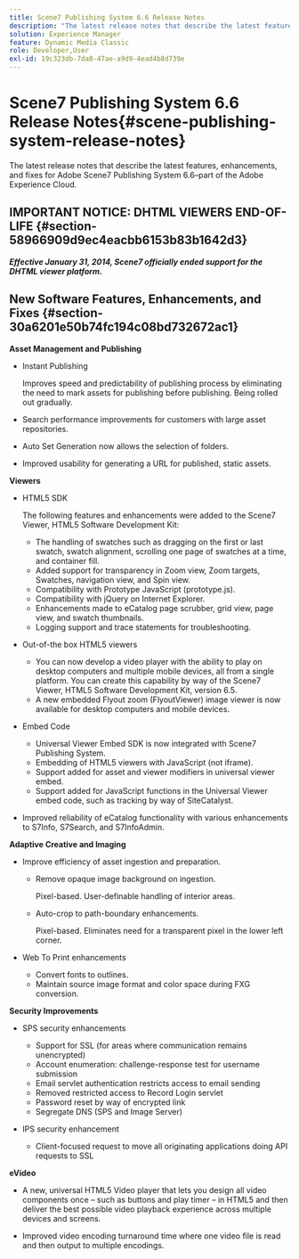 ```yaml
---
title: Scene7 Publishing System 6.6 Release Notes
description: "The latest release notes that describe the latest features, enhancements, and fixes for Adobe Scene7 Publishing System 6.6, part of the Adobe Experience Manager solution in the Adobe Experience Cloud."
solution: Experience Manager
feature: Dynamic Media Classic
role: Developer,User
exl-id: 19c323db-7da8-47ae-a9d9-4ead4b8d739e
---
```

# Scene7 Publishing System 6.6 Release Notes{#scene-publishing-system-release-notes}

The latest release notes that describe the latest features, enhancements, and fixes for Adobe Scene7 Publishing System 6.6–part of the Adobe Experience Cloud.

## IMPORTANT NOTICE: DHTML VIEWERS END-OF-LIFE {#section-58966909d9ec4eacbb6153b83b1642d3}

***Effective January 31, 2014, Scene7 officially ended support for the DHTML viewer platform.***

## New Software Features, Enhancements, and Fixes {#section-30a6201e50b74fc194c08bd732672ac1}

**Asset Management and Publishing**

* Instant Publishing

  Improves speed and predictability of publishing process by eliminating the need to mark assets for publishing before publishing. Being rolled out gradually. 

* Search performance improvements for customers with large asset repositories. 
* Auto Set Generation now allows the selection of folders. 
* Improved usability for generating a URL for published, static assets.

**Viewers**

* HTML5 SDK

  The following features and enhancements were added to the Scene7 Viewer, HTML5 Software Development Kit:

  * The handling of swatches such as dragging on the first or last swatch, swatch alignment, scrolling one page of swatches at a time, and container fill. 
  * Added support for transparency in Zoom view, Zoom targets, Swatches, navigation view, and Spin view. 
  * Compatibility with Prototype JavaScript (prototype.js). 
  * Compatibility with jQuery on Internet Explorer. 
  * Enhancements made to eCatalog page scrubber, grid view, page view, and swatch thumbnails. 
  * Logging support and trace statements for troubleshooting.

* Out-of-the box HTML5 viewers

  * You can now develop a video player with the ability to play on desktop computers and multiple mobile devices, all from a single platform. You can create this capability by way of the Scene7 Viewer, HTML5 Software Development Kit, version 6.5. 
  * A new embedded Flyout zoom (FlyoutViewer) image viewer is now available for desktop computers and mobile devices.

* Embed Code

  * Universal Viewer Embed SDK is now integrated with Scene7 Publishing System. 
  * Embedding of HTML5 viewers with JavaScript (not iframe). 
  * Support added for asset and viewer modifiers in universal viewer embed. 
  * Support added for JavaScript functions in the Universal Viewer embed code, such as tracking by way of SiteCatalyst.

* Improved reliability of eCatalog functionality with various enhancements to S7Info, S7Search, and S7InfoAdmin.

**Adaptive Creative and Imaging**

* Improve efficiency of asset ingestion and preparation.

  * Remove opaque image background on ingestion.

    Pixel-based. User-definable handling of interior areas. 
  * Auto-crop to path-boundary enhancements.

    Pixel-based. Eliminates need for a transparent pixel in the lower left corner.

* Web To Print enhancements

  * Convert fonts to outlines. 
  * Maintain source image format and color space during FXG conversion.

**Security Improvements**

* SPS security enhancements

  * Support for SSL (for areas where communication remains unencrypted) 
  * Account enumeration: challenge-response test for username submission 
  * Email servlet authentication restricts access to email sending 
  * Removed restricted access to Record Login servlet 
  * Password reset by way of encrypted link 
  * Segregate DNS (SPS and Image Server)

* IPS security enhancement

  * Client-focused request to move all originating applications doing API requests to SSL

**eVideo**

* A new, universal HTML5 Video player that lets you design all video components once &ndash; such as buttons and play timer &ndash; in HTML5 and then deliver the best possible video playback experience across multiple devices and screens.

* Improved video encoding turnaround time where one video file is read and then output to multiple encodings.
